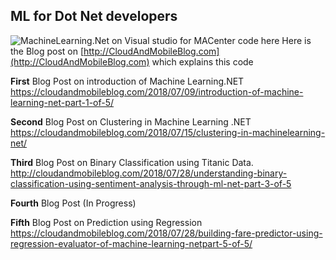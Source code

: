 

## ML for Dot Net developers
![MachineLearning.Net on Visual studio for MAC`enter code here`](https://cloudandmobileblogcom.files.wordpress.com/2018/07/screen-shot-2018-07-15-at-12-58-40-pm.png)
Here is the Blog post on [http://CloudAndMobileBlog.com](http://CloudAndMobileBlog.com) which explains this code

**First** Blog Post on introduction of Machine Learning.NET
https://cloudandmobileblog.com/2018/07/09/introduction-of-machine-learning-net-part-1-of-5/

**Second** Blog Post on Clustering in Machine Learning .NET
https://cloudandmobileblog.com/2018/07/15/clustering-in-machinelearning-net/

**Third** Blog Post on Binary Classification using Titanic Data.
http://cloudandmobileblog.com/2018/07/28/understanding-binary-classification-using-sentiment-analysis-through-ml-net-part-3-of-5

**Fourth** Blog Post
(In Progress)

**Fifth** Blog Post on Prediction using Regression
https://cloudandmobileblog.com/2018/07/28/building-fare-predictor-using-regression-evaluator-of-machine-learning-netpart-5-of-5/
